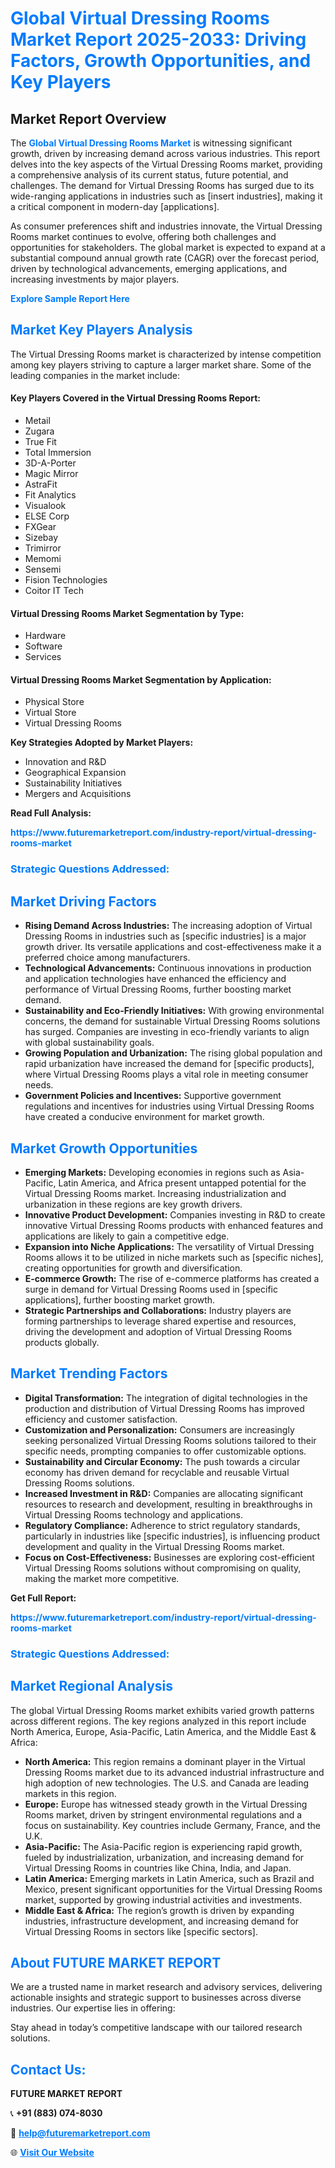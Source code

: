 <h1 style="color: #007BFF;">Global Virtual Dressing Rooms Market Report 2025-2033: Driving Factors, Growth Opportunities, and Key Players</h1>

<section id="overview">
<h2>Market Report Overview</h2>
<p>The <a href="https://www.futuremarketreport.com/industry-report/virtual-dressing-rooms-market" style="color: #007BFF; text-decoration: none;"><strong>Global Virtual Dressing Rooms Market</strong></a> is witnessing significant growth, driven by increasing demand across various industries. This report delves into the key aspects of the Virtual Dressing Rooms market, providing a comprehensive analysis of its current status, future potential, and challenges. The demand for Virtual Dressing Rooms has surged due to its wide-ranging applications in industries such as [insert industries], making it a critical component in modern-day [applications].</p>
<p>As consumer preferences shift and industries innovate, the Virtual Dressing Rooms market continues to evolve, offering both challenges and opportunities for stakeholders. The global market is expected to expand at a substantial compound annual growth rate (CAGR) over the forecast period, driven by technological advancements, emerging applications, and increasing investments by major players.</p>
</section>

<section id="overview">
<p><a href="https://www.futuremarketreport.com/request-sample/reportId=113481" style="color: #007BFF; text-decoration: none;"><strong>Explore Sample Report Here</strong></a></p>
</section>

<section id="key-players">
<h2 style="color: #007BFF;">Market Key Players Analysis</h2>
<p>The Virtual Dressing Rooms market is characterized by intense competition among key players striving to capture a larger market share. Some of the leading companies in the market include:</p>
<h4>Key Players Covered in the Virtual Dressing Rooms Report:</h4>
<ul><li>Metail</li><li>Zugara</li><li>True Fit</li><li>Total Immersion</li><li>3D-A-Porter</li><li>Magic Mirror</li><li>AstraFit</li><li>Fit Analytics</li><li>Visualook</li><li>ELSE Corp</li><li>FXGear</li><li>Sizebay</li><li>Trimirror</li><li>Memomi</li><li>Sensemi</li><li>Fision Technologies</li><li>Coitor IT Tech</li></ul>
<h4>Virtual Dressing Rooms Market Segmentation by Type:</h4>
<ul><li>Hardware</li><li>Software</li><li>Services</li></ul>

<h4>Virtual Dressing Rooms Market Segmentation by Application:</h4>
<ul><li>Physical Store</li><li>Virtual Store</li><li>Virtual Dressing Rooms</li></ul>
<p><strong>Key Strategies Adopted by Market Players:</strong></p>
<ul>
<li>Innovation and R&D</li>
<li>Geographical Expansion</li>
<li>Sustainability Initiatives</li>
<li>Mergers and Acquisitions</li>
</ul>
</section>

<section>
<p><strong>Read Full Analysis: </strong></p><a href="https://www.futuremarketreport.com/industry-report/virtual-dressing-rooms-market" style="color: #007BFF; text-decoration: none;"><strong>https://www.futuremarketreport.com/industry-report/virtual-dressing-rooms-market</strong></a>
<h3 style="color: #007BFF;">Strategic Questions Addressed:</h3>
</section>

<section id="driving-factors">
<h2 style="color: #007BFF;">Market Driving Factors</h2>
<ul>
<li><strong>Rising Demand Across Industries:</strong> The increasing adoption of Virtual Dressing Rooms in industries such as [specific industries] is a major growth driver. Its versatile applications and cost-effectiveness make it a preferred choice among manufacturers.</li>
<li><strong>Technological Advancements:</strong> Continuous innovations in production and application technologies have enhanced the efficiency and performance of Virtual Dressing Rooms, further boosting market demand.</li>
<li><strong>Sustainability and Eco-Friendly Initiatives:</strong> With growing environmental concerns, the demand for sustainable Virtual Dressing Rooms solutions has surged. Companies are investing in eco-friendly variants to align with global sustainability goals.</li>
<li><strong>Growing Population and Urbanization:</strong> The rising global population and rapid urbanization have increased the demand for [specific products], where Virtual Dressing Rooms plays a vital role in meeting consumer needs.</li>
<li><strong>Government Policies and Incentives:</strong> Supportive government regulations and incentives for industries using Virtual Dressing Rooms have created a conducive environment for market growth.</li>
</ul>
</section>

<section id="growth-opportunities">
<h2 style="color: #007BFF;">Market Growth Opportunities</h2>
<ul>
<li><strong>Emerging Markets:</strong> Developing economies in regions such as Asia-Pacific, Latin America, and Africa present untapped potential for the Virtual Dressing Rooms market. Increasing industrialization and urbanization in these regions are key growth drivers.</li>
<li><strong>Innovative Product Development:</strong> Companies investing in R&D to create innovative Virtual Dressing Rooms products with enhanced features and applications are likely to gain a competitive edge.</li>
<li><strong>Expansion into Niche Applications:</strong> The versatility of Virtual Dressing Rooms allows it to be utilized in niche markets such as [specific niches], creating opportunities for growth and diversification.</li>
<li><strong>E-commerce Growth:</strong> The rise of e-commerce platforms has created a surge in demand for Virtual Dressing Rooms used in [specific applications], further boosting market growth.</li>
<li><strong>Strategic Partnerships and Collaborations:</strong> Industry players are forming partnerships to leverage shared expertise and resources, driving the development and adoption of Virtual Dressing Rooms products globally.</li>
</ul>
</section>

<section id="trending-factors">
<h2 style="color: #007BFF;">Market Trending Factors</h2>
<ul>
<li><strong>Digital Transformation:</strong> The integration of digital technologies in the production and distribution of Virtual Dressing Rooms has improved efficiency and customer satisfaction.</li>
<li><strong>Customization and Personalization:</strong> Consumers are increasingly seeking personalized Virtual Dressing Rooms solutions tailored to their specific needs, prompting companies to offer customizable options.</li>
<li><strong>Sustainability and Circular Economy:</strong> The push towards a circular economy has driven demand for recyclable and reusable Virtual Dressing Rooms solutions.</li>
<li><strong>Increased Investment in R&D:</strong> Companies are allocating significant resources to research and development, resulting in breakthroughs in Virtual Dressing Rooms technology and applications.</li>
<li><strong>Regulatory Compliance:</strong> Adherence to strict regulatory standards, particularly in industries like [specific industries], is influencing product development and quality in the Virtual Dressing Rooms market.</li>
<li><strong>Focus on Cost-Effectiveness:</strong> Businesses are exploring cost-efficient Virtual Dressing Rooms solutions without compromising on quality, making the market more competitive.</li>
</ul>
</section>

<section>
<p><strong>Get Full Report: </strong></p><a href="https://www.futuremarketreport.com/industry-report/virtual-dressing-rooms-market" style="color: #007BFF; text-decoration: none;"><strong>https://www.futuremarketreport.com/industry-report/virtual-dressing-rooms-market</strong></a>
<h3 style="color: #007BFF;">Strategic Questions Addressed:</h3>
</section>


<section id="regional-analysis">
<h2 style="color: #007BFF;">Market Regional Analysis</h2>
<p>The global Virtual Dressing Rooms market exhibits varied growth patterns across different regions. The key regions analyzed in this report include North America, Europe, Asia-Pacific, Latin America, and the Middle East & Africa:</p>
<ul>
<li><strong>North America:</strong> This region remains a dominant player in the Virtual Dressing Rooms market due to its advanced industrial infrastructure and high adoption of new technologies. The U.S. and Canada are leading markets in this region.</li>
<li><strong>Europe:</strong> Europe has witnessed steady growth in the Virtual Dressing Rooms market, driven by stringent environmental regulations and a focus on sustainability. Key countries include Germany, France, and the U.K.</li>
<li><strong>Asia-Pacific:</strong> The Asia-Pacific region is experiencing rapid growth, fueled by industrialization, urbanization, and increasing demand for Virtual Dressing Rooms in countries like China, India, and Japan.</li>
<li><strong>Latin America:</strong> Emerging markets in Latin America, such as Brazil and Mexico, present significant opportunities for the Virtual Dressing Rooms market, supported by growing industrial activities and investments.</li>
<li><strong>Middle East & Africa:</strong> The region’s growth is driven by expanding industries, infrastructure development, and increasing demand for Virtual Dressing Rooms in sectors like [specific sectors].</li>
</ul>
</section>

<footer>
<h2 style="color: #007BFF;">About FUTURE MARKET REPORT</h2>
<p>We are a trusted name in market research and advisory services, delivering actionable insights and strategic support to businesses across diverse industries. Our expertise lies in offering:</p>

<p>Stay ahead in today’s competitive landscape with our tailored research solutions.</p>

<h2 style="color: #007BFF;">Contact Us:</h2>
<p><strong>FUTURE MARKET REPORT</strong></p>
<p>📞 <strong>+91 (883) 074-8030</strong></p>
<p>📧 <strong><a href="mailto:help@futuremarketreport.com" style="color: #007BFF;">help@futuremarketreport.com</a></strong></p>
<p>🌐 <strong><a href="https://www.futuremarketreport.com/" style="color: #007BFF;">Visit Our Website</a></strong></p>
</footer>